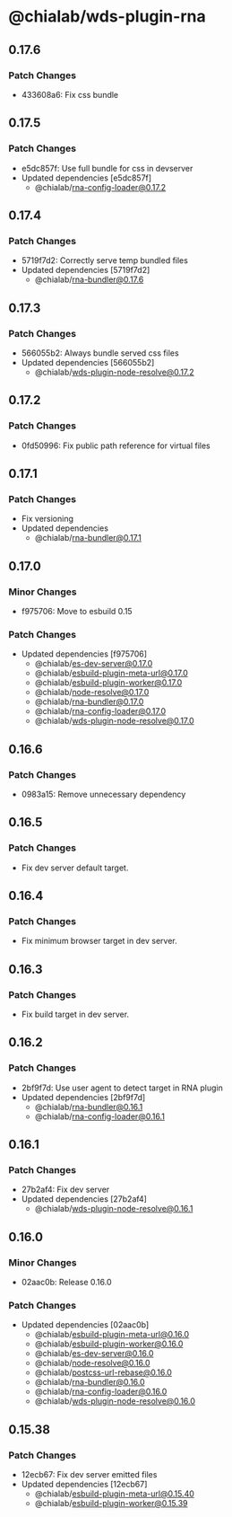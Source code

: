 # @chialab/wds-plugin-rna

## 0.17.6

### Patch Changes

- 433608a6: Fix css bundle

## 0.17.5

### Patch Changes

- e5dc857f: Use full bundle for css in devserver
- Updated dependencies [e5dc857f]
  - @chialab/rna-config-loader@0.17.2

## 0.17.4

### Patch Changes

- 5719f7d2: Correctly serve temp bundled files
- Updated dependencies [5719f7d2]
  - @chialab/rna-bundler@0.17.6

## 0.17.3

### Patch Changes

- 566055b2: Always bundle served css files
- Updated dependencies [566055b2]
  - @chialab/wds-plugin-node-resolve@0.17.2

## 0.17.2

### Patch Changes

- 0fd50996: Fix public path reference for virtual files

## 0.17.1

### Patch Changes

- Fix versioning
- Updated dependencies
  - @chialab/rna-bundler@0.17.1

## 0.17.0

### Minor Changes

- f975706: Move to esbuild 0.15

### Patch Changes

- Updated dependencies [f975706]
  - @chialab/es-dev-server@0.17.0
  - @chialab/esbuild-plugin-meta-url@0.17.0
  - @chialab/esbuild-plugin-worker@0.17.0
  - @chialab/node-resolve@0.17.0
  - @chialab/rna-bundler@0.17.0
  - @chialab/rna-config-loader@0.17.0
  - @chialab/wds-plugin-node-resolve@0.17.0

## 0.16.6

### Patch Changes

- 0983a15: Remove unnecessary dependency

## 0.16.5

### Patch Changes

- Fix dev server default target.

## 0.16.4

### Patch Changes

- Fix minimum browser target in dev server.

## 0.16.3

### Patch Changes

- Fix build target in dev server.

## 0.16.2

### Patch Changes

- 2bf9f7d: Use user agent to detect target in RNA plugin
- Updated dependencies [2bf9f7d]
  - @chialab/rna-bundler@0.16.1
  - @chialab/rna-config-loader@0.16.1

## 0.16.1

### Patch Changes

- 27b2af4: Fix dev server
- Updated dependencies [27b2af4]
  - @chialab/wds-plugin-node-resolve@0.16.1

## 0.16.0

### Minor Changes

- 02aac0b: Release 0.16.0

### Patch Changes

- Updated dependencies [02aac0b]
  - @chialab/esbuild-plugin-meta-url@0.16.0
  - @chialab/esbuild-plugin-worker@0.16.0
  - @chialab/es-dev-server@0.16.0
  - @chialab/node-resolve@0.16.0
  - @chialab/postcss-url-rebase@0.16.0
  - @chialab/rna-bundler@0.16.0
  - @chialab/rna-config-loader@0.16.0
  - @chialab/wds-plugin-node-resolve@0.16.0

## 0.15.38

### Patch Changes

- 12ecb67: Fix dev server emitted files
- Updated dependencies [12ecb67]
  - @chialab/esbuild-plugin-meta-url@0.15.40
  - @chialab/esbuild-plugin-worker@0.15.39
